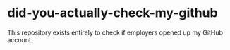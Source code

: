 # did-you-actually-check-my-github
This repository exists entirely to check if employers opened up my GitHub account.
